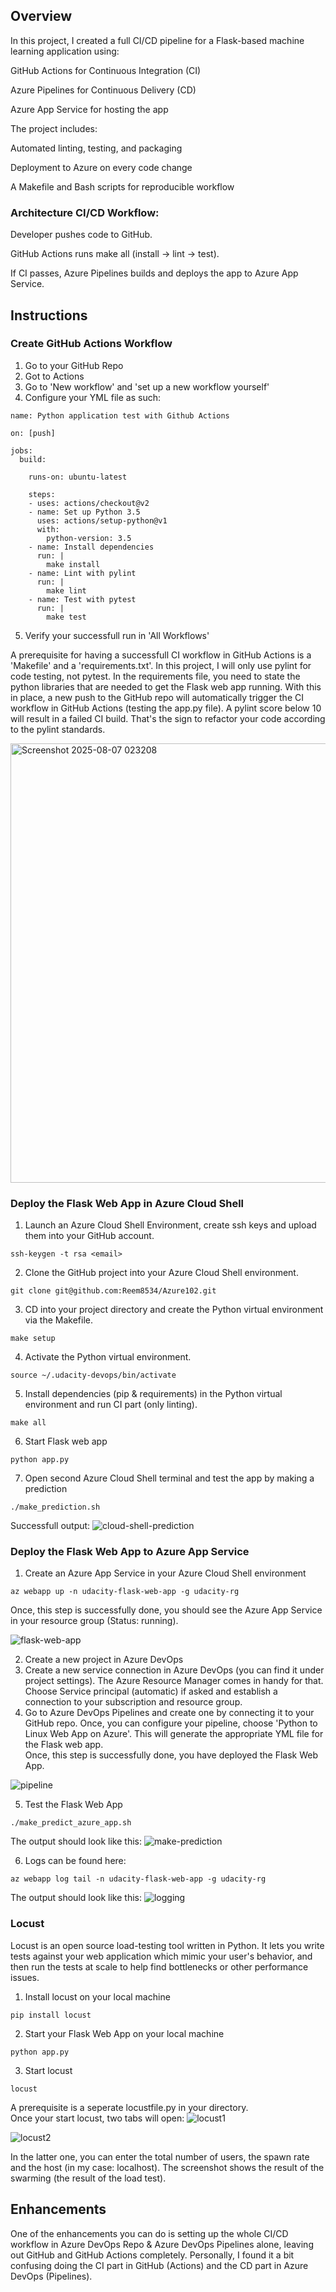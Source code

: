 

## Overview
In this project, I created a full CI/CD pipeline for a Flask-based machine learning application using:

GitHub Actions for Continuous Integration (CI)

Azure Pipelines for Continuous Delivery (CD)

Azure App Service for hosting the app

The project includes:

Automated linting, testing, and packaging

Deployment to Azure on every code change

A Makefile and Bash scripts for reproducible workflow


### Architecture CI/CD Workflow:

Developer pushes code to GitHub.

GitHub Actions runs make all (install → lint → test).

If CI passes, Azure Pipelines builds and deploys the app to Azure App Service.


## Instructions
### Create GitHub Actions Workflow
1. Go to your GitHub Repo
2. Got to Actions
3. Go to 'New workflow' and 'set up a new workflow yourself'
4. Configure your YML file as such:
```
name: Python application test with Github Actions

on: [push]

jobs:
  build:

    runs-on: ubuntu-latest

    steps:
    - uses: actions/checkout@v2
    - name: Set up Python 3.5
      uses: actions/setup-python@v1
      with:
        python-version: 3.5
    - name: Install dependencies
      run: |
        make install
    - name: Lint with pylint
      run: |
        make lint
    - name: Test with pytest
      run: |
        make test
```
5. Verify your successfull run in 'All Workflows'

A prerequisite for having a successfull CI workflow in GitHub Actions is a 'Makefile' and a 'requirements.txt'. In this project, I will only use pylint for code testing, not pytest. In the requirements file, you need to state the python libraries that are needed to get the Flask web app running. With this in place, a new push to the GitHub repo will automatically trigger the CI workflow in GitHub Actions (testing the app.py file). A pylint score below 10 will result in a failed CI build. That's the sign to refactor your code according to the pylint standards.

<img width="953" height="703" alt="Screenshot 2025-08-07 023208" src="https://github.com/user-attachments/assets/8bbd3424-69f5-49bf-8609-f5325c1c561e" />



### Deploy the Flask Web App in Azure Cloud Shell
1. Launch an Azure Cloud Shell Environment, create ssh keys and upload them into your GitHub account.
````
ssh-keygen -t rsa <email>
````
2. Clone the GitHub project into your Azure Cloud Shell environment.
````
git clone git@github.com:Reem8534/Azure102.git
````
3. CD into your project directory and create the Python virtual environment via the Makefile.
```
make setup
```
4. Activate the Python virtual environment.
```
source ~/.udacity-devops/bin/activate
```
5. Install dependencies (pip & requirements) in the Python virtual environment and run CI part (only linting).
```
make all
```

6. Start Flask web app
```
python app.py
```
7. Open second Azure Cloud Shell terminal and test the app by making a prediction
```
./make_prediction.sh
```

Successfull output:
![cloud-shell-prediction](./screenshots/cloud-shell_prediction.png)

### Deploy the Flask Web App to Azure App Service
1. Create an Azure App Service in your Azure Cloud Shell environment
```
az webapp up -n udacity-flask-web-app -g udacity-rg
```
Once, this step is successfully done, you should see the Azure App Service in your resource group (Status: running).

![flask-web-app](./screenshots/flask-web-app.png)

2. Create a new project in Azure DevOps
3. Create a new service connection in Azure DevOps (you can find it under project settings). The Azure Resource Manager comes in handy for that. Choose Service principal (automatic) if asked and establish a connection to your subscription and resource group.
4. Go to Azure DevOps Pipelines and create one by connecting it to your GitHub repo. Once, you can configure your pipeline, choose 'Python to Linux Web App on Azure'. This will generate the appropriate YML file for the Flask web app.\
Once, this step is successfully done, you have deployed the Flask Web App.

![pipeline](./screenshots/pipeline.png)

5. Test the Flask Web App
```
./make_predict_azure_app.sh 
```

The output should look like this:
![make-prediction](./screenshots/make_prediction.png)

6. Logs can be found here:
```
az webapp log tail -n udacity-flask-web-app -g udacity-rg
```

The output should look like this:
![logging](./screenshots/logging.png)

### Locust
Locust is an open source load-testing tool written in Python. It lets you write tests against your web application which mimic your user's behavior, and then run the tests at scale to help find bottlenecks or other performance issues.

1. Install locust on your local machine
```
pip install locust
```
2. Start your Flask Web App on your local machine
```
python app.py
```
3. Start locust
```
locust
```

A prerequisite is a seperate locustfile.py in your directory.\
Once your start locust, two tabs will open:
![locust1](./screenshots/locust1.png)

![locust2](./screenshots/locust2.png)

In the latter one, you can enter the total number of users, the spawn rate and the host (in my case: localhost). The screenshot shows the result of the swarming (the result of the load test).

## Enhancements
One of the enhancements you can do is setting up the whole CI/CD workflow in Azure DevOps Repo & Azure DevOps Pipelines alone, leaving out GitHub and GitHub Actions completely. Personally, I found it a bit confusing doing the CI part in GitHub (Actions) and the CD part in Azure DevOps (Pipelines).
